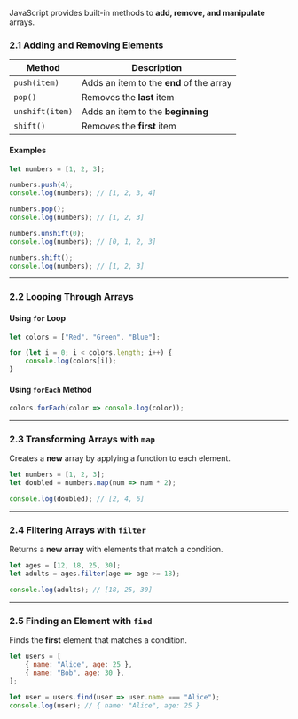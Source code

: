 JavaScript provides built-in methods to **add, remove, and manipulate** arrays.

### **2.1 Adding and Removing Elements**

|Method|Description|
|---|---|
|`push(item)`|Adds an item to the **end** of the array|
|`pop()`|Removes the **last** item|
|`unshift(item)`|Adds an item to the **beginning**|
|`shift()`|Removes the **first** item|

#### **Examples**

```js
let numbers = [1, 2, 3];

numbers.push(4); 
console.log(numbers); // [1, 2, 3, 4]

numbers.pop();
console.log(numbers); // [1, 2, 3]

numbers.unshift(0);
console.log(numbers); // [0, 1, 2, 3]

numbers.shift();
console.log(numbers); // [1, 2, 3]
```

---

### **2.2 Looping Through Arrays**

#### **Using `for` Loop**

```js
let colors = ["Red", "Green", "Blue"];

for (let i = 0; i < colors.length; i++) {
    console.log(colors[i]);
}
```

#### **Using `forEach` Method**

```js
colors.forEach(color => console.log(color));
```

---

### **2.3 Transforming Arrays with `map`**

Creates a **new** array by applying a function to each element.

```js
let numbers = [1, 2, 3];
let doubled = numbers.map(num => num * 2);

console.log(doubled); // [2, 4, 6]
```

---

### **2.4 Filtering Arrays with `filter`**

Returns a **new array** with elements that match a condition.

```js
let ages = [12, 18, 25, 30];
let adults = ages.filter(age => age >= 18);

console.log(adults); // [18, 25, 30]
```

---

### **2.5 Finding an Element with `find`**

Finds the **first** element that matches a condition.

```js
let users = [
    { name: "Alice", age: 25 },
    { name: "Bob", age: 30 },
];

let user = users.find(user => user.name === "Alice");
console.log(user); // { name: "Alice", age: 25 }
```
